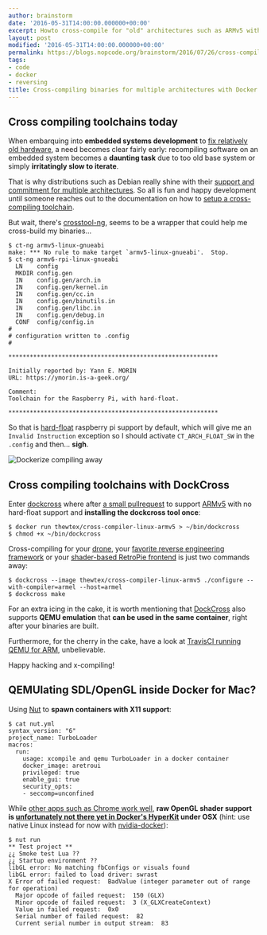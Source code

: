 ```yaml
---
author: brainstorm
date: '2016-05-31T14:00:00.000000+00:00'
excerpt: Howto cross-compile for "old" architectures such as ARMv5 with Docker
layout: post
modified: '2016-05-31T14:00:00.000000+00:00'
permalink: https://blogs.nopcode.org/brainstorm/2016/07/26/cross-compiling-with-docker
tags:
- code
- docker
- reversing
title: Cross-compiling binaries for multiple architectures with Docker
---
```


## Cross compiling toolchains today

When embarquing into **embedded systems development** to [fix relatively old hardware][repair_drone], a need becomes clear fairly early: recompiling software
on an embedded system becomes a **daunting task** due to too old base system or simply **irritatingly slow to iterate**.

That is why distributions such as Debian really shine with their [support and commitment for multiple architectures][debian_architectures]. So all is fun and happy development until someone reaches out to the documentation on how to [setup a cross-compiling toolchain][linaro_xcompile].

But wait, there's [crosstool-ng][crosstool-ng], seems to be a wrapper that could help me cross-build my binaries... 

```
$ ct-ng armv5-linux-gnueabi
make: *** No rule to make target `armv5-linux-gnueabi'.  Stop.
$ ct-ng armv6-rpi-linux-gnueabi
  LN    config
  MKDIR config.gen
  IN    config.gen/arch.in
  IN    config.gen/kernel.in
  IN    config.gen/cc.in
  IN    config.gen/binutils.in
  IN    config.gen/libc.in
  IN    config.gen/debug.in
  CONF  config/config.in
#
# configuration written to .config
#

***********************************************************

Initially reported by: Yann E. MORIN
URL: https://ymorin.is-a-geek.org/

Comment:
Toolchain for the Raspberry Pi, with hard-float.

***********************************************************
```

So that is [hard-float][hard-float] raspberry pi support by default, which will give me an `Invalid Instruction` exception so I should activate `CT_ARCH_FLOAT_SW`
in the `.config` and then... **sigh**.

![Dockerize compiling away](https://blogs.nopcode.org/brainstorm/images/2016/06/xcompile_jackie_chan.jpg)


## Cross compiling toolchains with DockCross

  Enter [dockcross][dockcross] where after [a small pullrequest][dockcross_thewtex] to support [ARMv5][arm7] with no hard-float support and **installing the dockcross tool once**:
  
```
$ docker run thewtex/cross-compiler-linux-armv5 > ~/bin/dockcross
$ chmod +x ~/bin/dockcross
```
  
  Cross-compiling for your [drone][repair_drone], your [favorite reverse engineering framework][radare_xcompile] or your [shader-based RetroPie frontend][TurboLoader] is just two commands away:
  
```
$ dockcross --image thewtex/cross-compiler-linux-armv5 ./configure --with-compiler=armel --host=armel
$ dockcross make
```

  For an extra icing in the cake, it is worth mentioning that [DockCross][dockcross] also supports **QEMU emulation** that **can be used in the same container**, right after your binaries are built.
  
  Furthermore, for the cherry in the cake, have a look at [TravisCI running QEMU for ARM][travisci-arm], unbelievable.
  
  Happy hacking and x-compiling!
  
## QEMUlating SDL/OpenGL inside Docker for Mac?

Using [Nut][nut-devel] to **spawn containers with X11 support**:

```
$ cat nut.yml
syntax_version: "6"
project_name: TurboLoader
macros:
  run:
    usage: xcompile and qemu TurboLoader in a docker container
    docker_image: aretroui
    privileged: true
    enable_gui: true
    security_opts:
    - seccomp=unconfined
```

While [other apps such as Chrome work well][docker-on-desktop], **raw OpenGL shader support is [unfortunately not there yet in Docker's HyperKit][hyperkit_gpu] under OSX** (hint: use native Linux instead for now with [nvidia-docker][nvidia-docker]):

```
$ nut run
** Test project **
¿¿ Smoke test Lua ??
¿¿ Startup environment ??
libGL error: No matching fbConfigs or visuals found
libGL error: failed to load driver: swrast
X Error of failed request:  BadValue (integer parameter out of range for operation)
  Major opcode of failed request:  150 (GLX)
  Minor opcode of failed request:  3 (X_GLXCreateContext)
  Value in failed request:  0x0
  Serial number of failed request:  82
  Current serial number in output stream:  83
```

 [dockcross]: https://github.com/dockcross/dockcross
 [dockcross_thewtex]: https://github.com/dockcross/dockcross/pull/9
 [thewtex_jessie]: https://github.com/dockcross/dockcross/pull/10
 [mxe]: https://github.com/mxe/mxe
 [linaro_xcompile]: https://wiki.linaro.org/Platform/DevPlatform/CrossCompile/CrossBuilding
 [hyperkit_gpu]: https://github.com/docker/hyperkit/issues/20
 [crosstool-ng]: https://crosstool-ng.org/
 [repair_drone]: https://blogs.nopcode.org/brainstorm/2016/06/10/the-right-to-repair-my-drone
 [debian_architectures]: https://wiki.debian.org/SupportedArchitectures
 [hard-float]: https://wiki.debian.org/ArmHardFloatPort
 [arm7]: https://en.wikipedia.org/wiki/ARM7#ARM7EJ
 [TurboLoader]: https://github.com/seriema/TurboLoader
 [radare_xcompile]: https://github.com/radare/radare2/pull/5060
 [nut-devel]: https://github.com/matthieudelaro/nut
 [docker-on-desktop]: https://blog.jessfraz.com/post/docker-containers-on-the-desktop/
 [nvidia-docker]: https://github.com/NVIDIA/nvidia-docker
 [travisci-arm]: https://www.tomaz.me/2013/12/02/running-travis-ci-tests-on-arm.html